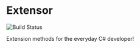 # Extensor   
![Build Status](https://jrsosa.visualstudio.com/_apis/public/build/definitions/ae28eed0-7e27-4299-a8d7-89ef8b8e0df5/3/badge  )

Extension methods for the everyday C# developer!

